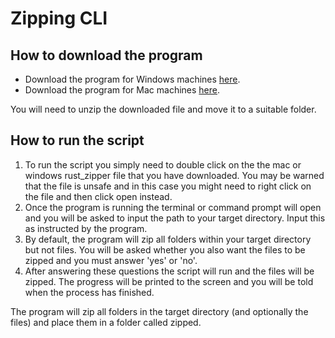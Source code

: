 # Zipping CLI

## How to download the program

* Download the program for Windows machines [here](https://github.com/Jack-Coutts/rust_zipper/releases/latest/download/windows_rust_zipper.exe.zip).
* Download the program for Mac machines [here](https://github.com/Jack-Coutts/rust_zipper/releases/latest/download/mac_rust_zipper.zip).

You will need to unzip the downloaded file and move it to a suitable folder. 

## How to run the script

1. To run the script you simply need to double click on the the mac or windows rust_zipper file that you have downloaded. You may be warned that the file is unsafe and in this case you might need to right click on the file and then click open instead.
2. Once the program is running the terminal or command prompt will open and you will be asked to input the path to your target directory. Input this as instructed by the program.
3. By default, the program will zip all folders within your target directory but not files. You will be asked whether you also want the files to be zipped and you must answer 'yes' or 'no'.
4. After answering these questions the script will run and the files will be zipped. The progress will be printed to the screen and you will be told when the process has finished.


The program will zip all folders in the target directory (and optionally the files) and place them in a folder called zipped. 


